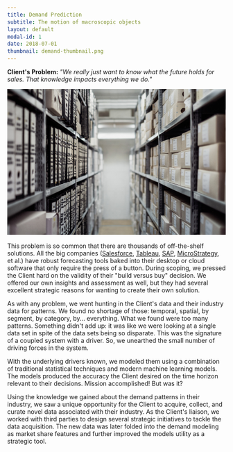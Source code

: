 ```yaml
---
title: Demand Prediction
subtitle: The motion of macroscopic objects
layout: default
modal-id: 1
date: 2018-07-01
thumbnail: demand-thumbnail.png
---
```


[alt]: 'rows-unclaimed-product'
[image]: img/case_studies/demand.png
[salesforce]: https://www.salesforce.com/products/einstein/overview/
[tableau]: https://www.tableau.com/learn/webinars/forecasting-tableau
[sap]: https://www.sapanalytics.cloud/resources-forecasting/
[microstrategy]: https://www.microstrategy.com/us/products/capabilities/advanced-analytics

**Client's Problem:** _"We really just want to know what
the future holds for sales. That knowledge impacts everything we do."_

![alt][image]

This problem is so common that there are thousands of off-the-shelf
solutions. All the big companies ([Salesforce][salesforce],
[Tableau][tableau], [SAP][sap], [MicroStrategy][microstrategy], et al.)
have robust forecasting
tools baked into their desktop or cloud software that only require the
press of a button. During scoping, we pressed the Client hard on the
validity of their "build versus buy" decision. We offered our own
insights and assessment as well, but they had several excellent
strategic reasons for wanting to create their own solution.

As with any problem, we went hunting in the Client's data and their
industry data for patterns. We found no shortage of those: temporal,
spatial, by segment, by category, by... everything. What we found were
too many patterns. Something didn't add up: it was like we were
looking at a single data set in spite of the data sets being so
disparate.  This was the signature of a coupled system with a
driver. So, we unearthed the small number of driving forces in the
system.

With the underlying drivers known, we modeled them using a combination
of traditional statistical techniques and modern machine learning
models. The models produced the accuracy the Client desired on the
time horizon relevant to their decisions. Mission accomplished! But
was it?

Using the knowledge we gained about the demand patterns in their
industry, we saw a unique opportunity for the Client to acquire,
collect, and curate novel data associated with their industry. As the
Client's liaison, we worked with third parties to design several
strategic initiatives to tackle the data acquisition. The new data was
later folded into the demand modeling as market share features and
further improved the models utility as a strategic tool.

